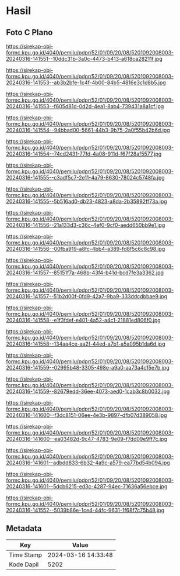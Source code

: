 # Hasil

## Foto C Plano

https://sirekap-obj-formc.kpu.go.id/4040/pemilu/pdpr/52/01/09/20/08/5201092008003-20240316-141551--10ddc31b-3a0c-4473-b413-a618ca28211f.jpg

https://sirekap-obj-formc.kpu.go.id/4040/pemilu/pdpr/52/01/09/20/08/5201092008003-20240316-141553--ab3b2bfe-1c4f-4b00-84b5-4816e3c1d8b5.jpg

https://sirekap-obj-formc.kpu.go.id/4040/pemilu/pdpr/52/01/09/20/08/5201092008003-20240316-141553--f605d81d-0d2d-4ea1-8ab4-739431a8a1cf.jpg

https://sirekap-obj-formc.kpu.go.id/4040/pemilu/pdpr/52/01/09/20/08/5201092008003-20240316-141554--94bbad00-5661-44b3-9b75-2a0f55b42b6d.jpg

https://sirekap-obj-formc.kpu.go.id/4040/pemilu/pdpr/52/01/09/20/08/5201092008003-20240316-141554--74cd2431-77fd-4a08-911d-f67f28af5577.jpg

https://sirekap-obj-formc.kpu.go.id/4040/pemilu/pdpr/52/01/09/20/08/5201092008003-20240316-141555--c3adf5c7-2e11-4a79-8630-78024c5748fa.jpg

https://sirekap-obj-formc.kpu.go.id/4040/pemilu/pdpr/52/01/09/20/08/5201092008003-20240316-141555--5b516ad0-db23-4823-a8da-2b35892ff73a.jpg

https://sirekap-obj-formc.kpu.go.id/4040/pemilu/pdpr/52/01/09/20/08/5201092008003-20240316-141556--21a133d3-c36c-4ef0-9cf0-aedd650bb9e1.jpg

https://sirekap-obj-formc.kpu.go.id/4040/pemilu/pdpr/52/01/09/20/08/5201092008003-20240316-141556--00fba919-a8fc-4bb4-a389-fd8f5c6c8c98.jpg

https://sirekap-obj-formc.kpu.go.id/4040/pemilu/pdpr/52/01/09/20/08/5201092008003-20240316-141557--85151f7a-468b-43f4-b41d-bcd7fe3a3362.jpg

https://sirekap-obj-formc.kpu.go.id/4040/pemilu/pdpr/52/01/09/20/08/5201092008003-20240316-141557--51b2d00f-0fd9-42a7-9ba9-333ddcdbbae9.jpg

https://sirekap-obj-formc.kpu.go.id/4040/pemilu/pdpr/52/01/09/20/08/5201092008003-20240316-141558--e1f3fdef-e401-4a52-a4c1-21881ed806f0.jpg

https://sirekap-obj-formc.kpu.go.id/4040/pemilu/pdpr/52/01/09/20/08/5201092008003-20240316-141558--134aa4ce-aa2f-44ed-a7b1-a5a095b1da6d.jpg

https://sirekap-obj-formc.kpu.go.id/4040/pemilu/pdpr/52/01/09/20/08/5201092008003-20240316-141559--02995b48-3305-498e-a9a0-aa73a4c15e7b.jpg

https://sirekap-obj-formc.kpu.go.id/4040/pemilu/pdpr/52/01/09/20/08/5201092008003-20240316-141559--82679edd-36ee-4073-aed0-1cab3c8b0032.jpg

https://sirekap-obj-formc.kpu.go.id/4040/pemilu/pdpr/52/01/09/20/08/5201092008003-20240316-141600--f3dc8151-06ee-4e3b-9897-dfb07d389058.jpg

https://sirekap-obj-formc.kpu.go.id/4040/pemilu/pdpr/52/01/09/20/08/5201092008003-20240316-141600--ea03482d-9c47-4783-9e09-f7dd09e9ff7c.jpg

https://sirekap-obj-formc.kpu.go.id/4040/pemilu/pdpr/52/01/09/20/08/5201092008003-20240316-141601--adbdd833-6b32-4a9c-a579-ea77bd54b094.jpg

https://sirekap-obj-formc.kpu.go.id/4040/pemilu/pdpr/52/01/09/20/08/5201092008003-20240316-141601--5dcb6215-ed3c-4287-94ec-71636a56ebce.jpg

https://sirekap-obj-formc.kpu.go.id/4040/pemilu/pdpr/52/01/09/20/08/5201092008003-20240316-141552--5039b86e-1ce4-44fc-9631-1f68f7c75b48.jpg


## Metadata

| Key        | Value               |
| ---------- | ------------------- |
| Time Stamp | 2024-03-16 14:33:48 |
| Kode Dapil | 5202                |



